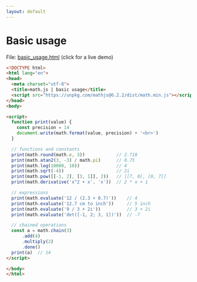 ```yaml
---
layout: default
---
```


# Basic usage

File: [basic_usage.html](basic_usage.html) (click for a live demo)

```html
<!DOCTYPE html>
<html lang="en">
<head>
  <meta charset="utf-8">
  <title>math.js | basic usage</title>
  <script src="https://unpkg.com/mathjs@6.2.2/dist/math.min.js"></script>
</head>
<body>

<script>
  function print(value) {
    const precision = 14
    document.write(math.format(value, precision) + '<br>')
  }

  // functions and constants
  print(math.round(math.e, 3))            // 2.718
  print(math.atan2(3, -3) / math.pi)      // 0.75
  print(math.log(10000, 10))              // 4
  print(math.sqrt(-4))                    // 2i
  print(math.pow([[-1, 2], [3, 1]], 2))   // [[7, 0], [0, 7]]
  print(math.derivative('x^2 + x', 'x'))  // 2 * x + 1

  // expressions
  print(math.evaluate('12 / (2.3 + 0.7)'))    // 4
  print(math.evaluate('12.7 cm to inch'))     // 5 inch
  print(math.evaluate('9 / 3 + 2i'))          // 3 + 2i
  print(math.evaluate('det([-1, 2; 3, 1])'))  // -7

  // chained operations
  const a = math.chain(3)
      .add(4)
      .multiply(2)
      .done()
  print(a)  // 14
</script>

</body>
</html>
```

<!-- Note: This file is automatically generated. Changes made in this file will be overridden. -->

